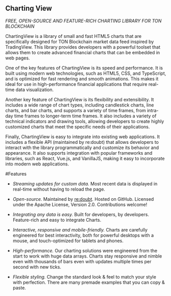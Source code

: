 ## Charting View

*FREE, OPEN-SOURCE AND FEATURE-RICH CHARTING LIBRARY FOR TON BLOCKCHAIN*

ChartingView is a library of small and fast HTML5 charts that are specifically designed for TON Blockchain market data feed inspired by TradingView. This library provides developers with a powerful toolset that allows them to create advanced financial charts that can be embedded in web pages.

One of the key features of ChartingView is its speed and performance. It is built using modern web technologies, such as HTML5, CSS, and TypeScript, and is optimized for fast rendering and smooth animations. This makes it ideal for use in high-performance financial applications that require real-time data visualization.

Another key feature of ChartingView is its flexibility and extensibility. It includes a wide range of chart types, including candlestick charts, line charts, and bar charts, and supports a variety of time frames, from intra-day time frames to longer-term time frames. It also includes a variety of technical indicators and drawing tools, allowing developers to create highly customized charts that meet the specific needs of their applications.

Finally, ChartingView is easy to integrate into existing web applications. It includes a flexible API (maintained by re:doubt) that allows developers to interact with the library programmatically and customize its behavior and appearance. It also supports integration with popular frameworks and libraries, such as React, Vue.js, and VanillaJS, making it easy to incorporate into modern web applications.


#Features

- *Streaming updates for custom data.* Most recent data is displayed in real-time without having to reload the page.

- *Open-source.* Maintained by [re:doubt](https://www.redoubt.online/). Hosted on GitHub. Licensed under the Apache License, Version 2.0. Contributions welcome! 

- *Integrating any data is easy.* Built for developers, by developers. Feature-rich and easy to integrate Charts.

- *Interactive, responsive and mobile-friendly.* Charts are carefully engineered for best interactivity, both for powerful desktops with a mouse, and touch-optimized for tablets and phones.

- *High-performance.* Our charting solutions were engineered from the start to work with huge data arrays. Charts stay responsive and nimble even with thousands of bars even with updates multiple times per second with new ticks.

- *Flexible styling.* Change the standard look & feel to match your style with perfection. There are many premade examples that you can copy & paste.

